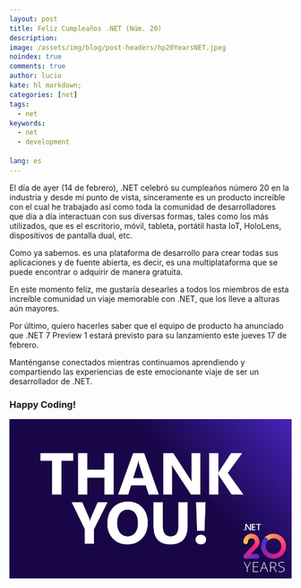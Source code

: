 ```yaml
---
layout: post
title: Feliz Cumpleaños .NET (Núm. 20)
description:
image: /assets/img/blog/post-headers/hp20YearsNET.jpeg
noindex: true
comments: true
author: lucio
kate: hl markdown;
categories: [net]
tags:
  - net
keywords:
  - net
  - development
  
lang: es
---
```


El día de ayer (14 de febrero), .NET celebró su cumpleaños número 20 en la industria y desde mi punto de vista, sinceramente es un producto increible con el cual he trabajado así como toda la comunidad de desarrolladores que día a día interactuan con sus diversas formas, tales como los más utilizados, que es el escritorio, móvil, tableta, portátil hasta IoT, HoloLens, dispositivos de pantalla dual, etc.

Como ya sabemos. es una plataforma de desarrollo para crear todas sus aplicaciones y de fuente abierta, es decir, es una multiplataforma que se puede encontrar o adquirir de manera gratuita.

En este momento feliz, me gustaría desearles a todos los miembros de esta increíble comunidad un viaje memorable con .NET, que los lleve a alturas aún mayores.

Por último, quiero hacerles saber que el equipo de producto ha anunciado que .NET 7 Preview 1 estará previsto para su lanzamiento este jueves 17 de febrero.

Manténganse conectados mientras continuamos aprendiendo y compartiendo las experiencias de este emocionante viaje de ser un desarrollador de .NET.

### Happy Coding!

![image](/assets/img/blog/tutorials/dotnet-20-years-1.jpeg)